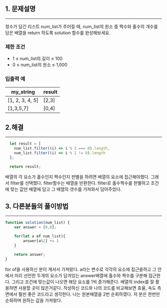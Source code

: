 ## 1. 문제설명

---

정수가 담긴 리스트 num_list가 주어질 때, num_list의 원소 중 짝수와 홀수의 개수를 담은 배열을 return 하도록 solution 함수를 완성해보세요.

### 제한 조건

- 1 ≤ num_list의 길이 ≤ 100
- 0 ≤ num_list의 원소 ≤ 1,000

### 입출력 예

|my_string|result|
|------|---|
|[1, 2, 3, 4, 5]|[2,3]
|[1,3,5,7]|[0,4]|

## 2.해결

---

```jsx
  let result = [
    num_list.filter((i) => i % 2 === 0).length,
    num_list.filter((i) => i % 2 != 0).length
  ];

  return result;
```

배열의 각 요소가 홀수인지 짝수인지 판별을 하려면 배열의 요소에 접근해야했다.
그래서 filter를 선택했다.
filter함수는 배열을 반환한다.
filter로 홀수짝수를 판별하고 조건에 맞는 값만 배열에 담고 그 배열의 갯수를 가져와서 담아주었다.

## 3. 다른분들의 풀이방법
---
```jsx
function solution(num_list) {
    var answer = [0,0];

    for(let a of num_list){
        answer[a%2] += 1
    }

    return answer;
}
```

for of을 사용하신 분이 계셔서 가져왔다.
a라는 변수로 각각의 요소에 접근을하고 그 안에서 미리 선언한 두개의 요소가 담겨있는 answer배열에 홀수와 짝수를 구분해 접근한다. 그리고 조건에 맞는값이 나오면 해당 요소를 1씩 증가해준다.
배열의 index를 잘 활용하면 사용할 곳이 많은거같다.
작성하신 코드와 나의 코드를 비교해보면 효율, 속도 측면에서 훨씬 좋은 코드라고 생각한다.
나는 원본배열을 2번 순회하였다. 저 분은 한번만 순회하며 원하는 값을 가져왔다.
